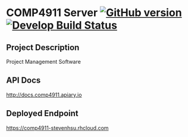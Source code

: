 # COMP4911 Server [![GitHub version](https://badge.fury.io/gh/shsu%2Fcomp4911.png)](http://badge.fury.io/gh/shsu%2Fcomp4911) [![Develop Build Status](https://travis-ci.org/shsu/comp4911.png?branch=develop)](https://travis-ci.org/shsu/comp4911)

## Project Description

Project Management Software

## API Docs

http://docs.comp4911.apiary.io

## Deployed Endpoint

https://comp4911-stevenhsu.rhcloud.com

